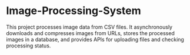 # Image-Processing-System
This project processes image data from CSV files. It asynchronously downloads and compresses images from URLs, stores the processed images in a database, and provides APIs for uploading files and checking processing status.
